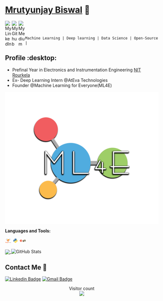  # <a href="https://www.linkedin.com/in/Mrutyunjay01/">Mrutyunjay Biswal</a> 👋
 

<a href="https://www.linkedin.com/in/Mrutyunjay01/">
  <img align="left" alt='My LinkedIn' width="22px" src="https://cdn.jsdelivr.net/npm/simple-icons@v3/icons/linkedin.svg" />
</a>
<a href="https://github.com/Mrutyunjay01">
  <img align="left" alt="My Github" width="22px" src="https://cdn.jsdelivr.net/npm/simple-icons@v3/icons/github.svg" />
</a>
<a href="https://medium.com/@ultronmaster">
  <img align="left" alt="My Medium" width="22px" src="https://cdn.jsdelivr.net/npm/simple-icons@v3/icons/medium.svg" />
</a>

<br/>
<br/>

    Machine Learning | Deep learning | Data Science | Open-Source |  

## Profile :desktop:
- Prefinal Year in Electronics and Instrumentation Engineering <a href="https://www.nitrkl.ac.in/">NIT Rourkela</a>
- Ex- Deep Learning Intern @AtEva Technologies
- Founder @Machine Learning for Everyone(ML4E)
<a href="https://www.linkedin.com/company/machine-learning-for-everyone-ml4e">
  <img align="center" alt="My LinkedIn" src="https://github.com/Mrutyunjay01/Mrutyunjay01/blob/master/ML4e-Logo.png" />
</a>



**Languages and Tools:**  


<code><img height="20" src="https://raw.githubusercontent.com/github/explore/80688e429a7d4ef2fca1e82350fe8e3517d3494d/topics/tensorflow/tensorflow.png"></code>
<code><img height="20" src="https://raw.githubusercontent.com/github/explore/80688e429a7d4ef2fca1e82350fe8e3517d3494d/topics/python/python.png"></code>
<code><img height="20" src="https://raw.githubusercontent.com/github/explore/80688e429a7d4ef2fca1e82350fe8e3517d3494d/topics/git/git.png"></code>



<a href="https://github.com/Mrutyunjay01">
  <img align="center" src="https://github-readme-stats.vercel.app/api/top-langs/?username=Mrutyunjay01&theme=radical&hide=glsl,python" />
</a>

<img src="https://github-readme-stats.vercel.app/api?username=Mrutyunjay01&&show_icons=true&theme=radical&line_height=27&v=5" alt="GitHub Stats" />

  
##  Contact Me :speech_balloon:
[![Linkedin Badge](https://img.shields.io/badge/-/in/Mrutyunjay01-blue?style=flat-square&logo=Linkedin&logoColor=white&link=https://www.linkedin.com/in/Mrutyunjay01/)](https://www.linkedin.com/in/Mrutyunjay01/) [![Gmail Badge](https://img.shields.io/badge/-mrutyunjay.tutulu1021@gmail.com-c14438?style=flat-square&logo=Gmail&logoColor=white&link=mailto:nikilreddybilla28@gmail.com)](mrutyunjay.tutulu1021@gmail.com) 
<p align="center"> 
  Visitor count<br>
  <img src="https://profile-counter.glitch.me/Mrutyunjay01/count.svg" />
</p>


<div align="center">


</div>
